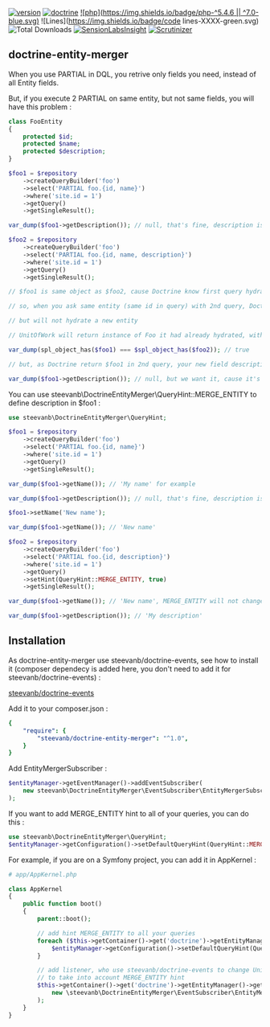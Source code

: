 [![version](https://img.shields.io/badge/version-1.0.0-green.svg)](https://github.com/steevanb/doctrine-events/tree/1.0.0)
[![doctrine](https://img.shields.io/badge/doctrine/orm-^2.5.0-blue.svg)](http://www.doctrine-project.org)
[![php](https://img.shields.io/badge/php-^5.4.6 || ^7.0-blue.svg)](http://www.php.net)
![Lines](https://img.shields.io/badge/code lines-XXXX-green.svg)
![Total Downloads](https://poser.pugx.org/steevanb/doctrine-events/downloads)
[![SensionLabsInsight](https://img.shields.io/badge/SensionLabsInsight-platinum-brightgreen.svg)](https://insight.sensiolabs.com/projects/cf51b54f-77fa-459d-8a55-503732fef052/analyses/1)
[![Scrutinizer](https://scrutinizer-ci.com/g/steevanb/doctrine-entity-merger/badges/quality-score.png?b=master)](https://scrutinizer-ci.com/g/steevanb/doctrine-entity-merger/)

doctrine-entity-merger
---------------------

When you use PARTIAL in DQL, you retrive only fields you need, instead of all Entity fields.

But, if you execute 2 PARTIAL on same entity, but not same fields, you will have this problem :
```php
class FooEntity
{
    protected $id;
    protected $name;
    protected $description;
}

$foo1 = $repository
    ->createQueryBuilder('foo')
    ->select('PARTIAL foo.{id, name}')
    ->where('site.id = 1')
    ->getQuery()
    ->getSingleResult();

var_dump($foo1->getDescription()); // null, that's fine, description is not in PARTIAL

$foo2 = $repository
    ->createQueryBuilder('foo')
    ->select('PARTIAL foo.{id, name, description}')
    ->where('site.id = 1')
    ->getQuery()
    ->getSingleResult();

// $foo1 is same object as $foo2, cause Doctrine know first query hydrated $foo1

// so, when you ask same entity (same id in query) with 2nd query, Doctrine will execute SQL,

// but will not hydrate a new entity

// UnitOfWork will return instance of Foo it had already hydrated, with first query

var_dump(spl_object_has($foo1) === $spl_object_has($foo2)); // true

// but, as Doctrine return $foo1 in 2nd query, your new field description will not be defined in $foo1

var_dump($foo1->getDescription()); // null, but we want it, cause it's defined in PARTIAL 2nd query

```

You can use steevanb\DoctrineEntityMerger\QueryHint::MERGE_ENTITY to define description in $foo1 :
```php
use steevanb\DoctrineEntityMerger\QueryHint;

$foo1 = $repository
    ->createQueryBuilder('foo')
    ->select('PARTIAL foo.{id, name}')
    ->where('site.id = 1')
    ->getQuery()
    ->getSingleResult();

var_dump($foo1->getName()); // 'My name' for example

var_dump($foo1->getDescription()); // null, that's fine, description is not in PARTIAL

$foo1->setName('New name');

var_dump($foo1->getName()); // 'New name'

$foo2 = $repository
    ->createQueryBuilder('foo')
    ->select('PARTIAL foo.{id, description}')
    ->where('site.id = 1')
    ->getQuery()
    ->setHint(QueryHint::MERGE_ENTITY, true)
    ->getSingleResult();

var_dump($foo1->getName()); // 'New name', MERGE_ENTITY will not change Foo::$name value if it was already defined in another query before

var_dump($foo1->getDescription()); // 'My description'
```

Installation
------------

As doctrine-entity-merger use steevanb/doctrine-events, see how to install it
(composer dependecy is added here, you don't need to add it for steevanb/doctrine-events) :

[steevanb/doctrine-events](https://github.com/steevanb/doctrine-events)

Add it to your composer.json :
```yml
{
    "require": {
        "steevanb/doctrine-entity-merger": "^1.0",
    }
}
```

Add EntityMergerSubscriber :
```php
$entityManager->getEventManager()->addEventSubscriber(
    new steevanb\DoctrineEntityMerger\EventSubscriber\EntityMergerSubscriber()
);
```

If you want to add MERGE_ENTITY hint to all of your queries, you can do this :

```php
use steevanb\DoctrineEntityMerger\QueryHint;
$entityManager->getConfiguration()->setDefaultQueryHint(QueryHint::MERGE_ENTITY, true);
```

For example, if you are on a Symfony project, you can add it in AppKernel :
```php
# app/AppKernel.php

class AppKernel
{
    public function boot()
    {
        parent::boot();

        // add hint MERGE_ENTITY to all your queries
        foreach ($this->getContainer()->get('doctrine')->getEntityManagers() as $entityManager) {
            $entityManager->getConfiguration()->setDefaultQueryHint(QueryHint::MERGE_ENTITY, true);
        }

        // add listener, who use steevanb/doctrine-events to change UnitOfWork::createEntity()
        // to take into account MERGE_ENTITY hint
        $this->getContainer()->get('doctrine')->getEntityManager()->getEventManager()->addEventSubscriber(
            new \steevanb\DoctrineEntityMerger\EventSubscriber\EntityMergerSubscriber()
        );
    }
}
